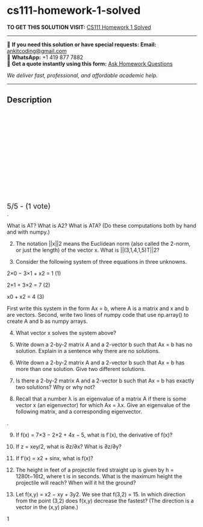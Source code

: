 # cs111-homework-1-solved
**TO GET THIS SOLUTION VISIT:** [CS111 Homework 1 Solved](https://www.ankitcodinghub.com/product/cs111-submit-your-paper-as-one-pdf-file-and-tell-gradescope-which-pages-each-problem-is-on-solved/)


---

📩 **If you need this solution or have special requests:** **Email:** ankitcoding@gmail.com  
📱 **WhatsApp:** +1 419 877 7882  
📄 **Get a quote instantly using this form:** [Ask Homework Questions](https://www.ankitcodinghub.com/services/ask-homework-questions/)

*We deliver fast, professional, and affordable academic help.*

---

<h2>Description</h2>



<div class="kk-star-ratings kksr-auto kksr-align-center kksr-valign-top" data-payload="{&quot;align&quot;:&quot;center&quot;,&quot;id&quot;:&quot;115124&quot;,&quot;slug&quot;:&quot;default&quot;,&quot;valign&quot;:&quot;top&quot;,&quot;ignore&quot;:&quot;&quot;,&quot;reference&quot;:&quot;auto&quot;,&quot;class&quot;:&quot;&quot;,&quot;count&quot;:&quot;1&quot;,&quot;legendonly&quot;:&quot;&quot;,&quot;readonly&quot;:&quot;&quot;,&quot;score&quot;:&quot;5&quot;,&quot;starsonly&quot;:&quot;&quot;,&quot;best&quot;:&quot;5&quot;,&quot;gap&quot;:&quot;4&quot;,&quot;greet&quot;:&quot;Rate this product&quot;,&quot;legend&quot;:&quot;5\/5 - (1 vote)&quot;,&quot;size&quot;:&quot;24&quot;,&quot;title&quot;:&quot;CS111 Homework 1 Solved&quot;,&quot;width&quot;:&quot;138&quot;,&quot;_legend&quot;:&quot;{score}\/{best} - ({count} {votes})&quot;,&quot;font_factor&quot;:&quot;1.25&quot;}">

<div class="kksr-stars">

<div class="kksr-stars-inactive">
            <div class="kksr-star" data-star="1" style="padding-right: 4px">


<div class="kksr-icon" style="width: 24px; height: 24px;"></div>
        </div>
            <div class="kksr-star" data-star="2" style="padding-right: 4px">


<div class="kksr-icon" style="width: 24px; height: 24px;"></div>
        </div>
            <div class="kksr-star" data-star="3" style="padding-right: 4px">


<div class="kksr-icon" style="width: 24px; height: 24px;"></div>
        </div>
            <div class="kksr-star" data-star="4" style="padding-right: 4px">


<div class="kksr-icon" style="width: 24px; height: 24px;"></div>
        </div>
            <div class="kksr-star" data-star="5" style="padding-right: 4px">


<div class="kksr-icon" style="width: 24px; height: 24px;"></div>
        </div>
    </div>

<div class="kksr-stars-active" style="width: 138px;">
            <div class="kksr-star" style="padding-right: 4px">


<div class="kksr-icon" style="width: 24px; height: 24px;"></div>
        </div>
            <div class="kksr-star" style="padding-right: 4px">


<div class="kksr-icon" style="width: 24px; height: 24px;"></div>
        </div>
            <div class="kksr-star" style="padding-right: 4px">


<div class="kksr-icon" style="width: 24px; height: 24px;"></div>
        </div>
            <div class="kksr-star" style="padding-right: 4px">


<div class="kksr-icon" style="width: 24px; height: 24px;"></div>
        </div>
            <div class="kksr-star" style="padding-right: 4px">


<div class="kksr-icon" style="width: 24px; height: 24px;"></div>
        </div>
    </div>
</div>


<div class="kksr-legend" style="font-size: 19.2px;">
            5/5 - (1 vote)    </div>
    </div>
.

What is AT? What is A2? What is ATA? (Do these computations both by hand and with numpy.)

2. The notation ||x||2 means the Euclidean norm (also called the 2-norm, or just the length) of the vector x. What is ||(3,1,4,1,5)T||2?

3. Consider the following system of three equations in three unknowns.

2×0 − 3×1 + x2 = 1 (1)

2×1 + 3×2 = 7 (2)

x0 + x2 = 4 (3)

First write this system in the form Ax = b, where A is a matrix and x and b are vectors. Second, write two lines of numpy code that use np.array() to create A and b as numpy arrays.

4. What vector x solves the system above?

5. Write down a 2-by-2 matrix A and a 2-vector b such that Ax = b has no solution. Explain in a sentence why there are no solutions.

6. Write down a 2-by-2 matrix A and a 2-vector b such that Ax = b has more than one solution. Give two different solutions.

7. Is there a 2-by-2 matrix A and a 2-vector b such that Ax = b has exactly two solutions? Why or why not?

8. Recall that a number λ is an eigenvalue of a matrix A if there is some vector x (an eigenvector) for which Ax = λx. Give an eigenvalue of the following matrix, and a corresponding eigenvector.

.

9. If f(x) = 7×3 − 2×2 + 4x − 5, what is f′(x), the derivative of f(x)?

10. If z = xey/2, what is ∂z/∂x? What is ∂z/∂y?

11. If f′(x) = x2 + sinx, what is f(x)?

12. The height in feet of a projectile fired straight up is given by h = 1280t−16t2, where t is in seconds. What is the maximum height the projectile will reach? When will it hit the ground?

13. Let f(x,y) = x2 − xy + 3y2. We see that f(3,2) = 15. In which direction from the point (3,2) does f(x,y) decrease the fastest? (The direction is a vector in the (x,y) plane.)

1
